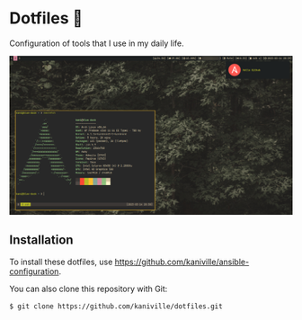 # Dotfiles 🐧

Configuration of tools that I use in my daily life.

![](src/screenshot.png)

## Installation
To install these dotfiles, use https://github.com/kaniville/ansible-configuration.

You can also clone this repository with Git:
```
$ git clone https://github.com/kaniville/dotfiles.git
```
